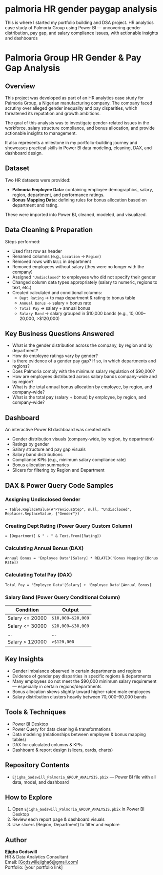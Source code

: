 # palmoria HR gender paygap analysis
This is where I started my portfolio building and DSA project. HR analytics case study of Palmoria Group using Power BI — uncovering gender distribution, pay gap, and salary compliance issues, with actionable insights and dashboards
# Palmoria Group HR Gender & Pay Gap Analysis

## Overview

This project was developed as part of an HR analytics case study for Palmoria Group, a Nigerian manufacturing company. The company faced scrutiny over alleged gender inequality and pay disparities, which threatened its reputation and growth ambitions.

The goal of this analysis was to investigate gender-related issues in the workforce, salary structure compliance, and bonus allocation, and provide actionable insights to management.

It also represents a milestone in my portfolio-building journey and showcases practical skills in Power BI data modeling, cleaning, DAX, and dashboard design.

## Dataset

Two HR datasets were provided:
- **Palmoria Employee Data:** containing employee demographics, salary, region, department, and performance ratings.
- **Bonus Mapping Data:** defining rules for bonus allocation based on department and rating.

These were imported into Power BI, cleaned, modeled, and visualized.

## Data Cleaning & Preparation

Steps performed:
- Used first row as header
- Renamed columns (e.g., `Location` → `Region`)
- Removed rows with `NULL` in department
- Removed employees without salary (they were no longer with the company)
- Assigned `"Undisclosed"` to employees who did not specify their gender
- Changed column data types appropriately (salary to numeric, regions to text, etc.)
- Created calculated and conditional columns:
  - `Dept Rating` → to map department & rating to bonus table
  - `Annual Bonus` → salary × bonus rate
  - `Total Pay` → salary + annual bonus
  - `Salary Band` → salary grouped in $10,000 bands (e.g., $10,000–$20,000, >$120,000)

## Key Business Questions Answered

- What is the gender distribution across the company, by region and by department?
- How do employee ratings vary by gender?
- Is there evidence of a gender pay gap? If so, in which departments and regions?
- Does Palmoria comply with the minimum salary regulation of $90,000?
- How are employees distributed across salary bands company-wide and by region?
- What is the total annual bonus allocation by employee, by region, and company-wide?
- What is the total pay (salary + bonus) by employee, by region, and company-wide?

## Dashboard

An interactive Power BI dashboard was created with:
- Gender distribution visuals (company-wide, by region, by department)
- Ratings by gender
- Salary structure and pay gap visuals
- Salary band distributions
- Compliance KPIs (e.g., minimum salary compliance rate)
- Bonus allocation summaries
- Slicers for filtering by Region and Department

## DAX & Power Query Code Samples

### Assigning Undisclosed Gender
```powerquery
= Table.ReplaceValue(#"PreviousStep", null, "Undisclosed", Replacer.ReplaceValue, {"Gender"})
```

### Creating Dept Rating (Power Query Custom Column)
```powerquery
= [Department] & " - " & Text.From([Rating])
```

### Calculating Annual Bonus (DAX)
```DAX
Annual Bonus = 'Employee Data'[Salary] * RELATED('Bonus Mapping'[Bonus Rate])
```

### Calculating Total Pay (DAX)
```DAX
Total Pay = 'Employee Data'[Salary] + 'Employee Data'[Annual Bonus]
```

### Salary Band (Power Query Conditional Column)

| Condition           | Output            |
|----------------------|-------------------|
| Salary <= 20000     | `$10,000–$20,000` |
| Salary <= 30000     | `$20,000–$30,000` |
| …                   | …                 |
| Salary > 120000     | `>$120,000`       |

## Key Insights

- Gender imbalance observed in certain departments and regions
- Evidence of gender pay disparities in specific regions & departments
- Many employees do not meet the $90,000 minimum salary requirement — especially in certain regions/departments
- Bonus allocation skews slightly toward higher-rated male employees
- Salary distribution clusters heavily between $70,000–$90,000 bands

## Tools & Techniques

- Power BI Desktop
- Power Query for data cleaning & transformations
- Data modeling (relationships between employee & bonus mapping tables)
- DAX for calculated columns & KPIs
- Dashboard & report design (slicers, cards, charts)

## Repository Contents

- `Ejigha_Godswill_Palmoria_GROUP_ANALYSIS.pbix` — Power BI file with all data, model, and dashboard

## How to Explore

1. Open `Ejigha_Godswill_Palmoria_GROUP_ANALYSIS.pbix` in Power BI Desktop
2. Review each report page & dashboard visuals
3. Use slicers (Region, Department) to filter and explore

## Author

**Ejigha Godswill**  
HR & Data Analytics Consultant  
Email: [Godswillejigha6@gmail.com]  
Portfolio: [your portfolio link]
